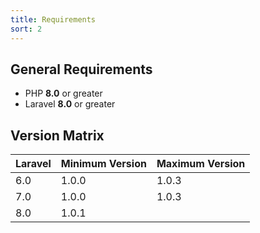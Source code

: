 ```yaml
---
title: Requirements
sort: 2
---
```


## General Requirements

-   PHP **8.0** or greater
-   Laravel **8.0** or greater

## Version Matrix

| Laravel | Minimum Version | Maximum Version |
| ------- | --------------- | --------------- |
| 6.0     | 1.0.0           | 1.0.3           |
| 7.0     | 1.0.0           | 1.0.3           |
| 8.0     | 1.0.1           |
